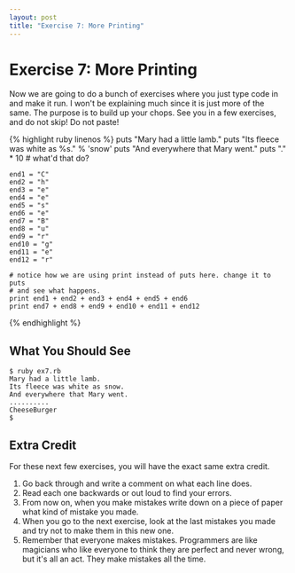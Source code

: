 ```yaml
---
layout: post
title: "Exercise 7: More Printing"
---
```

# Exercise 7: More Printing
Now we are going to do a bunch of exercises where you just type code in and make it run. I won't be explaining much since it is just more of the same. The purpose is to build up your chops. See you in a few exercises, and do not skip! Do not paste!

{% highlight ruby linenos %}
    puts "Mary had a little lamb."
    puts "Its fleece was white as %s." % 'snow'
    puts "And everywhere that Mary went."
    puts "." * 10  # what'd that do?
    
    end1 = "C"
    end2 = "h"
    end3 = "e"
    end4 = "e"
    end5 = "s"
    end6 = "e"
    end7 = "B"
    end8 = "u"
    end9 = "r"
    end10 = "g"
    end11 = "e"
    end12 = "r"
    
    # notice how we are using print instead of puts here. change it to puts
    # and see what happens.
    print end1 + end2 + end3 + end4 + end5 + end6
    print end7 + end8 + end9 + end10 + end11 + end12
{% endhighlight %}

## What You Should See
    $ ruby ex7.rb
    Mary had a little lamb.
    Its fleece was white as snow.
    And everywhere that Mary went.
    ..........
    CheeseBurger
    $

## Extra Credit
For these next few exercises, you will have the exact same extra credit.

1. Go back through and write a comment on what each line does.
2. Read each one backwards or out loud to find your errors.
3. From now on, when you make mistakes write down on a piece of paper what kind of mistake you made.
4. When you go to the next exercise, look at the last mistakes you made and try not to make them in this new one.
5. Remember that everyone makes mistakes. Programmers are like magicians who like everyone to think they are perfect and never wrong, but it's all an act. They make mistakes all the time.
